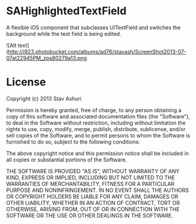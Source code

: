 SAHighlightedTextField
======================

A flexible iOS component that subclasses UITextField and switches the background while the text field is being edited.

![Alt text](http://i923.photobucket.com/albums/ad76/stavash/ScreenShot2013-07-07at22945PM_zps80279a13.png


License
=======

Copyright (c) 2013 Stav Ashuri

Permission is hereby granted, free of charge, to any person
obtaining a copy of this software and associated documentation
files (the "Software"), to deal in the Software without
restriction, including without limitation the rights to use,
copy, modify, merge, publish, distribute, sublicense, and/or sell
copies of the Software, and to permit persons to whom the
Software is furnished to do so, subject to the following
conditions:

The above copyright notice and this permission notice shall be
included in all copies or substantial portions of the Software.

THE SOFTWARE IS PROVIDED "AS IS", WITHOUT WARRANTY OF ANY KIND,
EXPRESS OR IMPLIED, INCLUDING BUT NOT LIMITED TO THE WARRANTIES
OF MERCHANTABILITY, FITNESS FOR A PARTICULAR PURPOSE AND
NONINFRINGEMENT. IN NO EVENT SHALL THE AUTHORS OR COPYRIGHT
HOLDERS BE LIABLE FOR ANY CLAIM, DAMAGES OR OTHER LIABILITY,
WHETHER IN AN ACTION OF CONTRACT, TORT OR OTHERWISE, ARISING
FROM, OUT OF OR IN CONNECTION WITH THE SOFTWARE OR THE USE OR
OTHER DEALINGS IN THE SOFTWARE.

